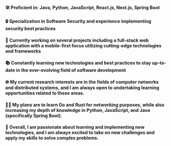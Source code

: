 #### 🛠 Proficient in: Java, Python, JavaScript, React.js, Next.js, Spring Boot
#### 🔒 Specialization in Software Security and experience implementing security best practices
#### 🚀 Currently working on several projects including a full-stack web application with a mobile-first focus utilizing cutting-edge technologies and frameworks
#### 📚 Constantly learning new technologies and best practices to stay up-to-date in the ever-evolving field of software development
#### 🌐 My current research interests are in the fields of computer networks and distributed systems, and I am always open to undertaking learning opportunities related to these areas.
#### 🧑‍💻 My plans are to learn Go and Rust for networking purposes, while also increasing my depth of knowledge in Python, JavaScript, and Java (specifically Spring Boot).
#### 🤩 Overall, I am passionate about learning and implementing new technologies, and I am always excited to take on new challenges and apply my skills to solve complex problems.
